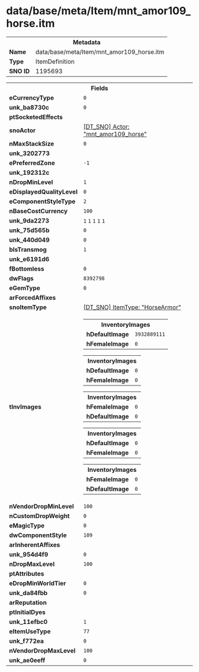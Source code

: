 <h1>data/base/meta/Item/mnt_amor109_horse.itm</h1><table><tr><th colspan="100%">Metadata</th></tr><tr><td><b>Name</b></td><td>data/base/meta/Item/mnt_amor109_horse.itm</td></tr><tr><td><b>Type</b></td><td>ItemDefinition</td></tr><tr><td><b>SNO ID</b></td><td>1195693</td></tr></table>

<table><tr><th colspan="100%">Fields</th></tr><tr><td><b>eCurrencyType</b></td><td><code>0</code></td></tr><tr><td><b>unk_ba8730c</b></td><td><code>0</code></td></tr><tr><td><b>ptSocketedEffects</b></td><td></td></tr><tr><td><b>snoActor</b></td><td><a href="..\Actor\mnt_amor109_horse.acr.md">[DT_SNO] Actor: "mnt_amor109_horse"</a></td></tr><tr><td><b>nMaxStackSize</b></td><td><code>0</code></td></tr><tr><td><b>unk_3202773</b></td><td></td></tr><tr><td><b>ePreferredZone</b></td><td><code>-1</code></td></tr><tr><td><b>unk_192312c</b></td><td></td></tr><tr><td><b>nDropMinLevel</b></td><td><code>1</code></td></tr><tr><td><b>eDisplayedQualityLevel</b></td><td><code>0</code></td></tr><tr><td><b>eComponentStyleType</b></td><td><code>2</code></td></tr><tr><td><b>nBaseCostCurrency</b></td><td><code>100</code></td></tr><tr><td><b>unk_9da2273</b></td><td><code>1</code>
<code>1</code>
<code>1</code>
<code>1</code>
<code>1</code>
</td></tr><tr><td><b>unk_75d565b</b></td><td><code>0</code></td></tr><tr><td><b>unk_440d049</b></td><td><code>0</code></td></tr><tr><td><b>bIsTransmog</b></td><td><code>1</code></td></tr><tr><td><b>unk_e6191d6</b></td><td></td></tr><tr><td><b>fBottomless</b></td><td><code>0</code></td></tr><tr><td><b>dwFlags</b></td><td><code>8392798</code></td></tr><tr><td><b>eGemType</b></td><td><code>0</code></td></tr><tr><td><b>arForcedAffixes</b></td><td></td></tr><tr><td><b>snoItemType</b></td><td><a href="..\ItemType\HorseArmor.itt.md">[DT_SNO] ItemType: "HorseArmor"</a></td></tr><tr><td><b>tInvImages</b></td><td><table><tr><th colspan="100%">InventoryImages</th></tr><tr><td><b>hDefaultImage</b></td><td><code>3932889111</code></td></tr><tr><td><b>hFemaleImage</b></td><td><code>0</code></td></tr></table>


<table><tr><th colspan="100%">InventoryImages</th></tr><tr><td><b>hDefaultImage</b></td><td><code>0</code></td></tr><tr><td><b>hFemaleImage</b></td><td><code>0</code></td></tr></table>


<table><tr><th colspan="100%">InventoryImages</th></tr><tr><td><b>hFemaleImage</b></td><td><code>0</code></td></tr><tr><td><b>hDefaultImage</b></td><td><code>0</code></td></tr></table>


<table><tr><th colspan="100%">InventoryImages</th></tr><tr><td><b>hDefaultImage</b></td><td><code>0</code></td></tr><tr><td><b>hFemaleImage</b></td><td><code>0</code></td></tr></table>


<table><tr><th colspan="100%">InventoryImages</th></tr><tr><td><b>hFemaleImage</b></td><td><code>0</code></td></tr><tr><td><b>hDefaultImage</b></td><td><code>0</code></td></tr></table>


</td></tr><tr><td><b>nVendorDropMinLevel</b></td><td><code>100</code></td></tr><tr><td><b>nCustomDropWeight</b></td><td><code>0</code></td></tr><tr><td><b>eMagicType</b></td><td><code>0</code></td></tr><tr><td><b>dwComponentStyle</b></td><td><code>109</code></td></tr><tr><td><b>arInherentAffixes</b></td><td></td></tr><tr><td><b>unk_954d4f9</b></td><td><code>0</code></td></tr><tr><td><b>nDropMaxLevel</b></td><td><code>100</code></td></tr><tr><td><b>ptAttributes</b></td><td></td></tr><tr><td><b>eDropMinWorldTier</b></td><td><code>0</code></td></tr><tr><td><b>unk_da84fbb</b></td><td><code>0</code></td></tr><tr><td><b>arReputation</b></td><td></td></tr><tr><td><b>ptInitialDyes</b></td><td></td></tr><tr><td><b>unk_11efbc0</b></td><td><code>1</code></td></tr><tr><td><b>eItemUseType</b></td><td><code>77</code></td></tr><tr><td><b>unk_f772ea</b></td><td><code>0</code></td></tr><tr><td><b>nVendorDropMaxLevel</b></td><td><code>100</code></td></tr><tr><td><b>unk_ae0eeff</b></td><td><code>0</code></td></tr></table>

